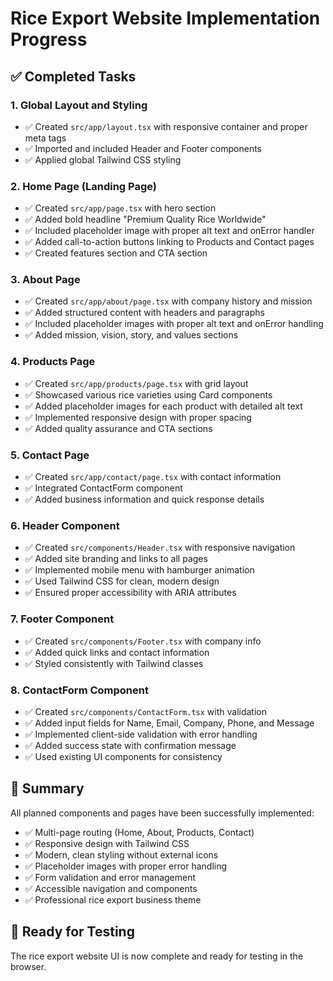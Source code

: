 # Rice Export Website Implementation Progress

## ✅ Completed Tasks

### 1. Global Layout and Styling
- ✅ Created `src/app/layout.tsx` with responsive container and proper meta tags
- ✅ Imported and included Header and Footer components
- ✅ Applied global Tailwind CSS styling

### 2. Home Page (Landing Page)
- ✅ Created `src/app/page.tsx` with hero section
- ✅ Added bold headline "Premium Quality Rice Worldwide"
- ✅ Included placeholder image with proper alt text and onError handler
- ✅ Added call-to-action buttons linking to Products and Contact pages
- ✅ Created features section and CTA section

### 3. About Page
- ✅ Created `src/app/about/page.tsx` with company history and mission
- ✅ Added structured content with headers and paragraphs
- ✅ Included placeholder images with proper alt text and onError handling
- ✅ Added mission, vision, story, and values sections

### 4. Products Page
- ✅ Created `src/app/products/page.tsx` with grid layout
- ✅ Showcased various rice varieties using Card components
- ✅ Added placeholder images for each product with detailed alt text
- ✅ Implemented responsive design with proper spacing
- ✅ Added quality assurance and CTA sections

### 5. Contact Page
- ✅ Created `src/app/contact/page.tsx` with contact information
- ✅ Integrated ContactForm component
- ✅ Added business information and quick response details

### 6. Header Component
- ✅ Created `src/components/Header.tsx` with responsive navigation
- ✅ Added site branding and links to all pages
- ✅ Implemented mobile menu with hamburger animation
- ✅ Used Tailwind CSS for clean, modern design
- ✅ Ensured proper accessibility with ARIA attributes

### 7. Footer Component
- ✅ Created `src/components/Footer.tsx` with company info
- ✅ Added quick links and contact information
- ✅ Styled consistently with Tailwind classes

### 8. ContactForm Component
- ✅ Created `src/components/ContactForm.tsx` with validation
- ✅ Added input fields for Name, Email, Company, Phone, and Message
- ✅ Implemented client-side validation with error handling
- ✅ Added success state with confirmation message
- ✅ Used existing UI components for consistency

## 🎯 Summary
All planned components and pages have been successfully implemented:
- ✅ Multi-page routing (Home, About, Products, Contact)
- ✅ Responsive design with Tailwind CSS
- ✅ Modern, clean styling without external icons
- ✅ Placeholder images with proper error handling
- ✅ Form validation and error management
- ✅ Accessible navigation and components
- ✅ Professional rice export business theme

## 🚀 Ready for Testing
The rice export website UI is now complete and ready for testing in the browser.
